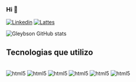 ### Hi 👋

[![Linkedin](https://img.shields.io/badge/-LinkedIn-blue?style=flat-square&logo=Linkedin&logoColor=white&link=https://www.linkedin.com/in/rodolfoherman/)](https://www.linkedin.com/in/gleybson-farias/)
[![Lattes](https://img.shields.io/badge/-Lattes-orange?style=flat-square&logo=GitBook&logoColor=white&link=http://lattes.cnpq.br/2433599000300626)](http://lattes.cnpq.br/3110512326867603)

![Gleybson GitHub stats](https://github-readme-stats.vercel.app/api?username=gleybsonf&show_icons=true&theme=dracula)

## Tecnologias que utilizo

<div style="display: inline_block"><br/>
  <img align="center" alt="html5" src="https://img.shields.io/badge/HTML5-E34F26?style=for-the-badge&logo=html5&logoColor=white">
  <img align="center" alt="html5" src="https://img.shields.io/badge/CSS3-1572B6?style=for-the-badge&logo=css3&logoColor=white">
  <img align="center" alt="html5" src="https://img.shields.io/badge/JavaScript-323330?style=for-the-badge&logo=javascript&logoColor=F7DF1E">
  <img align="center" alt="html5" src="https://img.shields.io/badge/TypeScript-007ACC?style=for-the-badge&logo=typescript&logoColor=white">
  <img align="center" alt="html5" src="https://img.shields.io/badge/Angular-DD0031?style=for-the-badge&logo=angular&logoColor=white">
  <img align="center" alt="html5" src="https://img.shields.io/badge/d3%20js-F9A03C?style=for-the-badge&logo=d3.js&logoColor=white">
  
  
  

  
</div>

<!--
**gleybsonf/gleybsonf** is a ✨ _special_ ✨ repository because its `README.md` (this file) appears on your GitHub profile.

Here are some ideas to get you started:

- 🔭 I’m currently working on ...
- 🌱 I’m currently learning ...
- 👯 I’m looking to collaborate on ...
- 🤔 I’m looking for help with ...
- 💬 Ask me about ...
- 📫 How to reach me: ...
- 😄 Pronouns: ...
- ⚡ Fun fact: ...
-->
